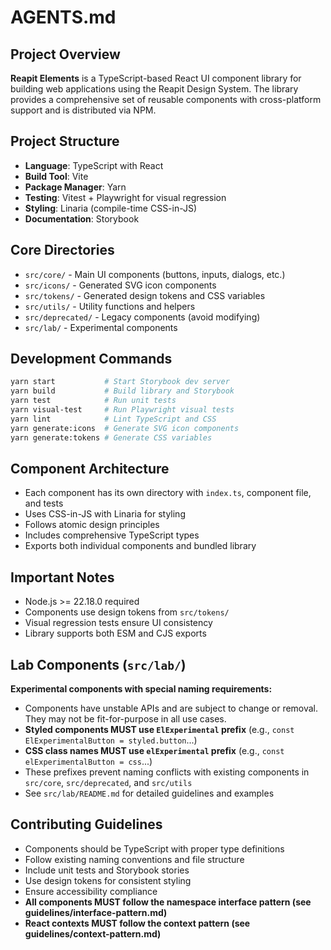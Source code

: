 # AGENTS.md

## Project Overview

**Reapit Elements** is a TypeScript-based React UI component library for building web applications using the Reapit Design System. The library provides a comprehensive set of reusable components with cross-platform support and is distributed via NPM.

## Project Structure
- **Language**: TypeScript with React
- **Build Tool**: Vite
- **Package Manager**: Yarn
- **Testing**: Vitest + Playwright for visual regression
- **Styling**: Linaria (compile-time CSS-in-JS)
- **Documentation**: Storybook

## Core Directories
- `src/core/` - Main UI components (buttons, inputs, dialogs, etc.)
- `src/icons/` - Generated SVG icon components
- `src/tokens/` - Generated design tokens and CSS variables
- `src/utils/` - Utility functions and helpers
- `src/deprecated/` - Legacy components (avoid modifying)
- `src/lab/` - Experimental components

## Development Commands
```bash
yarn start           # Start Storybook dev server
yarn build           # Build library and Storybook
yarn test            # Run unit tests
yarn visual-test     # Run Playwright visual tests
yarn lint            # Lint TypeScript and CSS
yarn generate:icons  # Generate SVG icon components
yarn generate:tokens # Generate CSS variables
```

## Component Architecture
- Each component has its own directory with `index.ts`, component file, and tests
- Uses CSS-in-JS with Linaria for styling
- Follows atomic design principles
- Includes comprehensive TypeScript types
- Exports both individual components and bundled library

## Important Notes
- Node.js >= 22.18.0 required
- Components use design tokens from `src/tokens/`
- Visual regression tests ensure UI consistency
- Library supports both ESM and CJS exports

## Lab Components (`src/lab/`)
**Experimental components with special naming requirements:**

- Components have unstable APIs and are subject to change or removal. They may not be fit-for-purpose in all use cases.
- **Styled components MUST use `ElExperimental` prefix** (e.g., `const ElExperimentalButton = styled.button`...)
- **CSS class names MUST use `elExperimental` prefix** (e.g., `const elExperimentalButton = css`...)
- These prefixes prevent naming conflicts with existing components in `src/core`, `src/deprecated`, and `src/utils`
- See `src/lab/README.md` for detailed guidelines and examples

## Contributing Guidelines
- Components should be TypeScript with proper type definitions
- Follow existing naming conventions and file structure
- Include unit tests and Storybook stories
- Use design tokens for consistent styling
- Ensure accessibility compliance
- **All components MUST follow the namespace interface pattern (see guidelines/interface-pattern.md)**
- **React contexts MUST follow the context pattern (see guidelines/context-pattern.md)**
